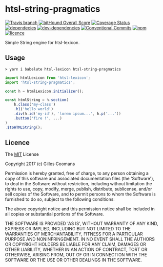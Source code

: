 # htsl-string-pragmatics

[![Travis branch](https://img.shields.io/travis/nomocas/htsl-string-pragmatics/master.svg)](https://travis-ci.org/nomocas/htsl-string-pragmatics)
[![bitHound Overall Score](https://www.bithound.io/github/nomocas/htsl-string-pragmatics/badges/score.svg)](https://www.bithound.io/github/nomocas/htsl-string-pragmatics)
[![Coverage Status](https://coveralls.io/repos/github/nomocas/htsl-string-pragmatics/badge.svg?branch=master)](https://coveralls.io/github/nomocas/htsl-string-pragmatics?branch=master)
[![dependecies](https://img.shields.io/david/nomocas/htsl-string-pragmatics.svg)]()
[![dev-dependencies](https://img.shields.io/david/dev/nomocas/htsl-string-pragmatics.svg)]()
[![Conventional Commits](https://img.shields.io/badge/Conventional%20Commits-1.0.0-yellow.svg)](https://conventionalcommits.org)
[![npm](https://img.shields.io/npm/v/htsl-string-pragmatics.svg)]()
[![licence](https://img.shields.io/npm/l/htsl-string-pragmatics.svg)](https://spdx.org/licenses/MIT)
<!-- [![npm-downloads](https://img.shields.io/npm/dm/htsl-string-pragmatics.svg)]() -->

Simple String engine for htsl-lexicon.

## Usage

```
> yarn i babelute htsl-lexicon htsl-string-pragmatics
```

```javascript
import htmlLexicon from 'htsl-lexicon';
import 'htsl-string-pragmatics';

const h = htmlLexicon.initializer();

const htmlString = h.section(
	h.class('my-class')
	.h1('hello world')
	.div(h.id('my-id'), 'lorem ipsum...', h.p('...'))
	.button('fire !', ...)
)
.$toHTMLString();
```

## Licence

The [MIT](http://opensource.org/licenses/MIT) License

Copyright 2017 (c) Gilles Coomans

Permission is hereby granted, free of charge, to any person obtaining a copy of this software and associated documentation files (the 'Software'), to deal in the Software without restriction, including without limitation the rights to use, copy, modify, merge, publish, distribute, sublicense, and/or sell copies of the Software, and to permit persons to whom the Software is furnished to do so, subject to the following conditions:

The above copyright notice and this permission notice shall be included in all copies or substantial portions of the Software.

THE SOFTWARE IS PROVIDED 'AS IS', WITHOUT WARRANTY OF ANY KIND, EXPRESS OR IMPLIED, INCLUDING BUT NOT LIMITED TO THE WARRANTIES OF MERCHANTABILITY, FITNESS FOR A PARTICULAR PURPOSE AND NONINFRINGEMENT. IN NO EVENT SHALL THE AUTHORS OR COPYRIGHT HOLDERS BE LIABLE FOR ANY CLAIM, DAMAGES OR OTHER LIABILITY, WHETHER IN AN ACTION OF CONTRACT, TORT OR OTHERWISE, ARISING FROM, OUT OF OR IN CONNECTION WITH THE SOFTWARE OR THE USE OR OTHER DEALINGS IN THE SOFTWARE.
